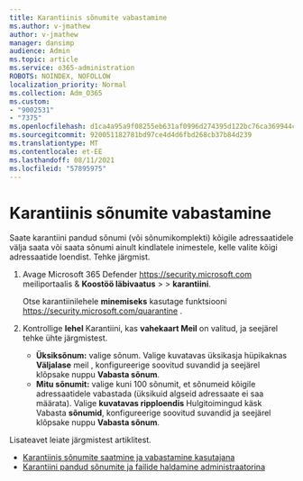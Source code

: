 ```yaml
---
title: Karantiinis sõnumite vabastamine
ms.author: v-jmathew
author: v-jmathew
manager: dansimp
audience: Admin
ms.topic: article
ms.service: o365-administration
ROBOTS: NOINDEX, NOFOLLOW
localization_priority: Normal
ms.collection: Adm_O365
ms.custom:
- "9002531"
- "7375"
ms.openlocfilehash: d1ca4a95a9f08255eb631af0996d274395d122bc76ca369944cc029f7f4314f5
ms.sourcegitcommit: 920051182781bd97ce4d4d6fbd268cb37b84d239
ms.translationtype: MT
ms.contentlocale: et-EE
ms.lasthandoff: 08/11/2021
ms.locfileid: "57895975"
---
```

# <a name="release-quarantined-messages"></a>Karantiinis sõnumite vabastamine

Saate karantiini pandud sõnumi (või sõnumikomplekti) kõigile adressaatidele välja saata või saata sõnumi ainult kindlatele inimestele, kelle valite kõigi adressaatide loendist. Tehke järgmist.

1. Avage Microsoft 365 Defender <https://security.microsoft.com> meiliportaalis & **Koostöö läbivaatus** \>  \> **karantiini**.

   Otse karantiinilehele **minemiseks** kasutage funktsiooni <https://security.microsoft.com/quarantine> .

2. Kontrollige **lehel** Karantiini, kas **vahekaart Meil** on valitud, ja seejärel tehke ühte järgmistest.
   - **Üksiksõnum:** valige sõnum. Valige kuvatavas üksikasja hüpikaknas **Väljalase** meil , konfigureerige soovitud suvandid ja seejärel klõpsake nuppu **Vabasta sõnum**.
   - **Mitu sõnumit:** valige kuni 100 sõnumit, et sõnumeid kõigile adressaatidele vabastada (üksikuid algseid adressaate ei saa määrata). Valige **kuvatavas ripploendis** Hulgitoimingud käsk Vabasta **sõnumid**, konfigureerige soovitud suvandid ja seejärel klõpsake nuppu **Vabasta sõnum**.

Lisateavet leiate järgmistest artiklitest.

- [Karantiinis sõnumite saatmine ja vabastamine kasutajana](https://docs.microsoft.com/microsoft-365/security/office-365-security/find-and-release-quarantined-messages-as-a-user)
- [Karantiini pandud sõnumite ja failide haldamine administraatorina](https://docs.microsoft.com/microsoft-365/security/office-365-security/manage-quarantined-messages-and-files)
